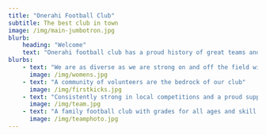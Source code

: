 ```yaml
---
title: "Onerahi Football Club"
subtitle: The best club in town 
image: /img/main-jumbotron.jpg
blurb:
    heading: "Welcome"
    text: "Onerahi football club has a proud history of great teams and great players"
blurbs:
    - text: "We are as diverse as we are strong on and off the field with outstanding results in all competitions over our history"
      image: /img/womens.jpg
    - text: "A community of volunteers are the bedrock of our club"
      image: /img/firstkicks.jpg
    - text: "Consistently strong in local competitions and a proud supporter of Northland football"
      image: /img/team.jpg
    - text: "A family football club with grades for all ages and skill levels"
      image: /img/teamphoto.jpg
---
```


